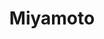 ---
layout: place
title: "Miyamoto"
permalink: /oregon/portland/miyamoto.html
stateAbbr: OR
stateName: Oregon
cityName: Portland
place_id: ChIJzXCO4wahlVQRTbyQocyYGng
photos:
  - name: >-
      places/ChIJzXCO4wahlVQRTbyQocyYGng/photos/AeeoHcIfY7ogMM-sZeODXCzk9s94-s8mBhOwt7UsVspRCj3b0rJUz6AgMQQKcHIFdXbXr5n4TTxq6krGDS0br7y8JAPlkqygCD6ivnC1NjW5FrRCcAm66UDObvGsFT5o8kuuCJceksUF27bbUtfPmzrbfxABChS64x_wugPek7TNdLGmy-DGE6KkDcTeePeQOiQGJy0yWnZhFeU1NwsM-0lTXnP5BEsBXv6ysDtzJxduUDzfWE9JAlCzL21Pm4mkkAdBaMtROwB9OB0PGkZc3x_oL7YYRcK0m0ZC6y1NOakrh6Lafw
    widthPx: 538
    heightPx: 403
    authorAttributions:
      - displayName: Miyamoto
        uri: https://maps.google.com/maps/contrib/106709881068084034245
        photoUri: >-
          https://lh3.googleusercontent.com/a/ACg8ocLtFrigMQDXrv0oqEpf19fDS-F9VDElwdFFColBeSB3mMssFg=s100-p-k-no-mo
    flagContentUri: >-
      https://www.google.com/local/imagery/report/?cb_client=maps_api_places.places_api&image_key=!1e10!2sAF1QipPO1A3qZohaMFV1aG0wIXLveTgQa1xUqCyYr3Y2&hl=en-US
    googleMapsUri: >-
      https://www.google.com/maps/place//data=!3m4!1e2!3m2!1sAF1QipPO1A3qZohaMFV1aG0wIXLveTgQa1xUqCyYr3Y2!2e10!4m2!3m1!1s0x5495a106e38e70cd:0x781a98cca190bc4d
  - name: >-
      places/ChIJzXCO4wahlVQRTbyQocyYGng/photos/AeeoHcLG3nyniHu1OReMRsQ9Y94eQQCGHuy6HjCJoFGFAOuaaEUprCUB5l0NVw4d8YdN--sk8yI5crBrE3S2d7euhMSKxcIIVHhgL4HUshilKuF7sDQYLhqBtH5wy--DfsyhANmZFjchAVuS39dYMeW621OjO_Swhzug8h-2T1OJm4VszpI2Lw_j052eBmItaqssj7edaD-MJHgA8KcEYVRJ5EVIGhGPl25nf3ah5EseNU0Ny8NqirL8jwmKuSxxlf3Ke6tqMg8WuSeh6liNnaooBTLIrOj_ofYWImFqFsTRfenGhg
    widthPx: 2992
    heightPx: 2992
    authorAttributions:
      - displayName: Miyamoto
        uri: https://maps.google.com/maps/contrib/106709881068084034245
        photoUri: >-
          https://lh3.googleusercontent.com/a/ACg8ocLtFrigMQDXrv0oqEpf19fDS-F9VDElwdFFColBeSB3mMssFg=s100-p-k-no-mo
    flagContentUri: >-
      https://www.google.com/local/imagery/report/?cb_client=maps_api_places.places_api&image_key=!1e10!2sAF1QipP1T_U07P2yiNkTeo0Z8VpjlCPK_tuCyunJGKu8&hl=en-US
    googleMapsUri: >-
      https://www.google.com/maps/place//data=!3m4!1e2!3m2!1sAF1QipP1T_U07P2yiNkTeo0Z8VpjlCPK_tuCyunJGKu8!2e10!4m2!3m1!1s0x5495a106e38e70cd:0x781a98cca190bc4d
  - name: >-
      places/ChIJzXCO4wahlVQRTbyQocyYGng/photos/AeeoHcJSXCAp1Zty0w9mIbzJOtS3IPFGNXe0XTZYDAM5Ggembh_YkBrU1xVvseBWpIiWDo8wH28l6rKD5yxDmbXrkWpg0Ftuo68jUKG--oBNyCbAjtc45P6bVJcw-cVA0bG8CUx7tCenoJIy2pP7I4PBcNHWt3mDzWl9OCawlv7Ovnhzo6WhrC1fR1IQRtMUxVRk-myaCpCKL8C2txEonSVzlxsSA4S7XrFAOUo_ZfD28gsoOJGxEFXfdQpv9GN77EZauBTmutWZ_-NGXOU_kGfDR-X8bD7d2vlL3TPXFR4BfY6G-bLvNzKzQ1SHSkC64cWI1YomPefzKaycxON_zDcma9hsHVQVq0Mq1nZWt_H4fcC-IHIjnJnH4oRxkIcUxMXEVTXLpF5Qq5s1JD7kv7oP54Kb7d1rSeq9JdDhSZJcyZhxljs
    widthPx: 3072
    heightPx: 4080
    authorAttributions:
      - displayName: Iris S. Le
        uri: https://maps.google.com/maps/contrib/104698860121813616426
        photoUri: >-
          https://lh3.googleusercontent.com/a-/ALV-UjXizrtlV0yWIlsjSG8SRXcmvAz86yexgafj-xkwFROXKVLIXTlk=s100-p-k-no-mo
    flagContentUri: >-
      https://www.google.com/local/imagery/report/?cb_client=maps_api_places.places_api&image_key=!1e10!2sCIHM0ogKEICAgICT77HzyQE&hl=en-US
    googleMapsUri: >-
      https://www.google.com/maps/place//data=!3m4!1e2!3m2!1sCIHM0ogKEICAgICT77HzyQE!2e10!4m2!3m1!1s0x5495a106e38e70cd:0x781a98cca190bc4d
  - name: >-
      places/ChIJzXCO4wahlVQRTbyQocyYGng/photos/AeeoHcI8HXPslP-6H7eYKUstHwF2lAoczvezGcglo5VacAASnlHE6DZlWzDcdPPdXaoxP1CIvLc38kPOHtoXoJt85NcfaiHfrh2Qz7urj17EEDrnB5nGRN1RDf2WUzT2OB5Ros7jvwpd99777rgvaAVomBNzrlqZkPOEdoDZviGlL3tkuouVXpdPTDp43xTWwnx2JfhYytX_jKHIJ5j5o-_gCXm8A8Xq1LZCtjEHzwOnvdtGO8yuaVGmFhIJxfVnCoqwKqSAKAhSRkDZdug_54m63jm-wu2yyreFw6munoISOqTnkmhw--anG5FkAMVQr8ykfkPSLDIZ8iEb_sIIIcZrLh5hnbCZ8A76mj5I14bBWvfQ31Nzl_zyuAruhXTwX-7A1vVZ-oaC630ytXtyj7msZVppvyyDi10MI6Pe1u-Gj58
    widthPx: 4080
    heightPx: 3072
    authorAttributions:
      - displayName: Iris S. Le
        uri: https://maps.google.com/maps/contrib/104698860121813616426
        photoUri: >-
          https://lh3.googleusercontent.com/a-/ALV-UjXizrtlV0yWIlsjSG8SRXcmvAz86yexgafj-xkwFROXKVLIXTlk=s100-p-k-no-mo
    flagContentUri: >-
      https://www.google.com/local/imagery/report/?cb_client=maps_api_places.places_api&image_key=!1e10!2sCIHM0ogKEICAgICT77HzSQ&hl=en-US
    googleMapsUri: >-
      https://www.google.com/maps/place//data=!3m4!1e2!3m2!1sCIHM0ogKEICAgICT77HzSQ!2e10!4m2!3m1!1s0x5495a106e38e70cd:0x781a98cca190bc4d
  - name: >-
      places/ChIJzXCO4wahlVQRTbyQocyYGng/photos/AeeoHcJ-IQGb6s65QoO9rD_0jk3qTKQO4tbO0skPy5nsgRlE-sNE2Ffn_cUxi66aHMG6PcE5uS3_ilbtls5rpTm-t3LKOVF6ByIEN1EBT8-2Qnmgym2ccMoJSzMyumcOfScoUu1_e5S--YqxCWxsdUNfwkqfq8j5HjQlZsbZh1Pu3E6XlxQr2vvriITL0Iyvri8dviXhv6QHxBBp6Q9_sB3ujX5ttSegTu5Z4g54skUq1BEGeVTadr6MH-idQVCtJrD08Sd-x8Ednx_Ty99lZlahYh66OTYjNnXRnG3soikSqK3EWWauovl70juHVyKrLF_W2zrfDdQr7fhtYPxmBE3IJF9LaFYc8dgNtRgHTjDCw00SOej-C5acnxzFp6Orp_K5bA_de1M6OhY9D0SKxEYxU-6t6Cl7VIZs_PRtRCl-mgfvuZU
    widthPx: 4080
    heightPx: 3072
    authorAttributions:
      - displayName: Natsumi White
        uri: https://maps.google.com/maps/contrib/108786639700971446804
        photoUri: >-
          https://lh3.googleusercontent.com/a-/ALV-UjUepIfuw72U0Uf4_TVZ76zkrVbVguI8SETZpgbTPeF30yxsAFBm=s100-p-k-no-mo
    flagContentUri: >-
      https://www.google.com/local/imagery/report/?cb_client=maps_api_places.places_api&image_key=!1e10!2sCIHM0ogKEICAgID96M780QE&hl=en-US
    googleMapsUri: >-
      https://www.google.com/maps/place//data=!3m4!1e2!3m2!1sCIHM0ogKEICAgID96M780QE!2e10!4m2!3m1!1s0x5495a106e38e70cd:0x781a98cca190bc4d
  - name: >-
      places/ChIJzXCO4wahlVQRTbyQocyYGng/photos/AeeoHcJP0WFgaOU56RiGbyUDFAVNi-TD556295xekXKB060IzfECFLk_q9Z0EEZH3vA0bYUbfk7qUDv57aHIpO6XdvB77_iFHZRGlY0LBB019_QBSXIbTJ7cT4_YW_hfrIcz-DkeG2oOJGow0cI22wRWMFnOzMQBMDzwMVF-vitvtgww3EHeCKh_-A82HXHGQIkDyyyVI0mQhQzVKTnsu3Lb1mmGn7KIBlRRt49IP_E-jE2rqEt_ZMthJRHXUk2jJSqrGvcUjVKPx4m7YvOC79_wxqkcbn3pW7c5UVtb9wQSlNZjy9cM4HpJ0nG0ncF2PrYkjFuaYn9Xpu3cLkP-cEujOoErfqgAeLjWS5-9ZtkEe1jrT5HVGfjgBYDtJ8PxRBHaQ23_fVqqQf0NPHizi5UNwOh0ymGOtmWbASKD-ETJW6cuUg
    widthPx: 3024
    heightPx: 4032
    authorAttributions:
      - displayName: Minna Shirley
        uri: https://maps.google.com/maps/contrib/114776262112387130329
        photoUri: >-
          https://lh3.googleusercontent.com/a-/ALV-UjWiEHXpAAxF5DIlkjlw7gqWtpbswrtVnbUhpcCzMdIOH0x_bgpP=s100-p-k-no-mo
    flagContentUri: >-
      https://www.google.com/local/imagery/report/?cb_client=maps_api_places.places_api&image_key=!1e10!2sCIHM0ogKEICAgICHpe69cQ&hl=en-US
    googleMapsUri: >-
      https://www.google.com/maps/place//data=!3m4!1e2!3m2!1sCIHM0ogKEICAgICHpe69cQ!2e10!4m2!3m1!1s0x5495a106e38e70cd:0x781a98cca190bc4d
  - name: >-
      places/ChIJzXCO4wahlVQRTbyQocyYGng/photos/AeeoHcIsudSJ-fHK16i2089rEh-lEFaZZpP_AS3bTblcfPlwonKEavFaWoMIF_i-FsAKIvG0831LRHjuFcHekD7TFmQVbOF3cEoCF-JrqcjRBEXTfhrdp-1k_lTcUIDBjEFliAKXPpiRC0cZxnUfyoONVpqMYnCfbWWymRtVTn1ShqmAXgQJblOjlWMmQ7Jo1EZpcxTiVXh7OHACuFoxgE7ifn0xHZcJJmxJ7Ks-imha-j6p9kPJLNOFKvl-e2MCRktsoxyQCWxf55QhUljqRpV3qmBp12KyNOGRexoAVRfPLcEpXC64Vpwcn2BC7noIC2KH5pLJeiLuLCzoi7wDYbB9z_PHtf6z3qMjg-maGPOmKntW3pTH0cNQlDd-hqtk6zh5FCBYtqRYPg5OCC77AjvYU06TKMCVKEeAnSA6-Dl6N4kAMg
    widthPx: 3072
    heightPx: 4080
    authorAttributions:
      - displayName: Iris S. Le
        uri: https://maps.google.com/maps/contrib/104698860121813616426
        photoUri: >-
          https://lh3.googleusercontent.com/a-/ALV-UjXizrtlV0yWIlsjSG8SRXcmvAz86yexgafj-xkwFROXKVLIXTlk=s100-p-k-no-mo
    flagContentUri: >-
      https://www.google.com/local/imagery/report/?cb_client=maps_api_places.places_api&image_key=!1e10!2sCIHM0ogKEICAgICT77HzKQ&hl=en-US
    googleMapsUri: >-
      https://www.google.com/maps/place//data=!3m4!1e2!3m2!1sCIHM0ogKEICAgICT77HzKQ!2e10!4m2!3m1!1s0x5495a106e38e70cd:0x781a98cca190bc4d
  - name: >-
      places/ChIJzXCO4wahlVQRTbyQocyYGng/photos/AeeoHcLauGJyPNxpSg8QXOk8NOnul51cQgnRgVwzRmIQtsOdpSgxb4Sxqsfi9xR8s2wokhtiBeqoV28CQ-lX0QhiDdd27ZS0VDXeaC9Cvuk0dK9Z5jt2hE4njkJA0yFe_l_CIe86S0NYQHmcNdUJasgqYDIb8023f__CJbs4AD03KeikjJ1ge5W1WJohjI24hMGsTT0st1uvu0bZkqwKnQFlDbLMozKq4fbShbTg1z_sMzQaNUyWCKP16Xn30oQg6qtirEbWIB4pRcdT4vfSxLMQCHeFHMW_4K-B2sAmJjS5S1_wBUYXqUIcid-n6yZOqWrsMOquDKslRK4g1vmwBSPx1bHwCKidci4PEqei3qAvSygUS2LIHN_pcjjW8N_swsHNkEqaD2HM29zdUC2yodau1rN4YsDlb3q8OebNJRifjIc
    widthPx: 3024
    heightPx: 4032
    authorAttributions:
      - displayName: Kara Carsner
        uri: https://maps.google.com/maps/contrib/107802760906650542379
        photoUri: >-
          https://lh3.googleusercontent.com/a-/ALV-UjXBnFUxhcXo5XeVTqqktV6dDKqkMEzWE8-kiouCwl-hCTw-El-1=s100-p-k-no-mo
    flagContentUri: >-
      https://www.google.com/local/imagery/report/?cb_client=maps_api_places.places_api&image_key=!1e10!2sCIHM0ogKEICAgIC967nBLQ&hl=en-US
    googleMapsUri: >-
      https://www.google.com/maps/place//data=!3m4!1e2!3m2!1sCIHM0ogKEICAgIC967nBLQ!2e10!4m2!3m1!1s0x5495a106e38e70cd:0x781a98cca190bc4d
  - name: >-
      places/ChIJzXCO4wahlVQRTbyQocyYGng/photos/AeeoHcIZb4P7w8bSd3JRVLOFijTZ8jxRqcgSIKffip3UfpfgobbnRSDzT37CafKcd2CvJBHL7fKLe3ndNOMSVHAAus3D8TwhTHje475Zil_TzOwnzywjmrwThHYPt2svF9gdxTKhj3w3p8wOZs6g6QuO2-4EDpyrMAZrgXLqdN2APyIwQm0tjA50lqpNgHaXUPZkpZ63MD82tk9U8PMWsuf8ZE-J_naMTreMLsv4typ9B2lk2ozDjUkJqn8AoPoTKgtGBew2RRaEri9Jv4hg2gD-eWHSmBOVlx6Pb0UTOBpCkH1VXZL_-KPGdt3CGLBVPBooM0sctuEsnjHJxpQFZa7-4LsOzR93cGw0RM3Qh8kBOk27l-Y-2YOtD_oDnkbtiA-5KtoROsasOviKMgTydGATifoLE-EJMD68RbiwFh3NXSp2Fbs
    widthPx: 4080
    heightPx: 3072
    authorAttributions:
      - displayName: Weston Ruter
        uri: https://maps.google.com/maps/contrib/113853198722136596993
        photoUri: >-
          https://lh3.googleusercontent.com/a-/ALV-UjUYW6Af0BR_ZJQKv1yhUE1z_BVdBUSJH-B418Idw9mLJhaOEjxCYQ=s100-p-k-no-mo
    flagContentUri: >-
      https://www.google.com/local/imagery/report/?cb_client=maps_api_places.places_api&image_key=!1e10!2sCIHM0ogKEICAgIDLqOvQzQE&hl=en-US
    googleMapsUri: >-
      https://www.google.com/maps/place//data=!3m4!1e2!3m2!1sCIHM0ogKEICAgIDLqOvQzQE!2e10!4m2!3m1!1s0x5495a106e38e70cd:0x781a98cca190bc4d
  - name: >-
      places/ChIJzXCO4wahlVQRTbyQocyYGng/photos/AeeoHcJCBUs2qlaWLPclBznJ0TeURnVEW6-NQf6DxB0tuYn7V1ZjRKDszeIJI7IbDjpatDo74-ZztkuzS5Z1cxIhTaP_FlyWeGaUAWqxjk9JWB1zaLr9tXD_pHyzF9gp4_gt4BjSzRTmnX5iE0tojYbKgoEk1X5Ojny_ychk7h9bAJ0keXIKxVjMf9C9pvzEa_rb6Hs8f01JrLMdjLg11Ldj5NQu5yRC5ICRF2fWhaFSOEC4FEW-CQlEEa5J0biIo0m6MnJmpzvuSAtMqPP6A4dKD70SE6VKQXXenGYu_3QrF1SQavhNTOKFsfuolCDSud9KwvD0uNSouwPLiamgzLWCOxkEjuQ2VhAhJnQUCeKoU9DSlolNWXlVqKqPDi6Z8X-kB7-P7BPGMMQzwrawnpvVhDFU68g9zeZur_0kFyAd1Bu_8D1i
    widthPx: 3024
    heightPx: 4032
    authorAttributions:
      - displayName: Norma Teran
        uri: https://maps.google.com/maps/contrib/114641624786235781652
        photoUri: >-
          https://lh3.googleusercontent.com/a-/ALV-UjWMQc7pHoIRlIENhujhNEpCti2QLO4M4kBC9aiMHrJ8YCXNQv8=s100-p-k-no-mo
    flagContentUri: >-
      https://www.google.com/local/imagery/report/?cb_client=maps_api_places.places_api&image_key=!1e10!2sCIHM0ogKEICAgICR1dLwvQE&hl=en-US
    googleMapsUri: >-
      https://www.google.com/maps/place//data=!3m4!1e2!3m2!1sCIHM0ogKEICAgICR1dLwvQE!2e10!4m2!3m1!1s0x5495a106e38e70cd:0x781a98cca190bc4d
address: 422 SE 81st Ave, Portland, OR 97215, USA
street: 422 SE 81st Ave
city: Portland
state: OR
zip: '97215'
country: USA
neighborhood: Montavilla
latitude: '45.519447'
longitude: '-122.580276'
accessibility_options:
  wheelchairAccessibleEntrance: true
  wheelchairAccessibleRestroom: true
  wheelchairAccessibleSeating: true
business_status: OPERATIONAL
name: Miyamoto
google_maps_links:
  directionsUri: >-
    https://www.google.com/maps/dir//''/data=!4m7!4m6!1m1!4e2!1m2!1m1!1s0x5495a106e38e70cd:0x781a98cca190bc4d!3e0
  placeUri: https://maps.google.com/?cid=8654397638597196877
  writeAReviewUri: >-
    https://www.google.com/maps/place//data=!4m3!3m2!1s0x5495a106e38e70cd:0x781a98cca190bc4d!12e1
  reviewsUri: >-
    https://www.google.com/maps/place//data=!4m4!3m3!1s0x5495a106e38e70cd:0x781a98cca190bc4d!9m1!1b1
  photosUri: >-
    https://www.google.com/maps/place//data=!4m3!3m2!1s0x5495a106e38e70cd:0x781a98cca190bc4d!10e5
primary_type: Sushi Restaurant
opening_hours:
  regular: null
  current: null
secondary_opening_hours:
  regular:
    weekdayDescriptions: null
    type: null
  current:
    weekdayDescriptions: null
    type: null
phone: (503) 208-2253
price_level: PRICE_LEVEL_MODERATE
price_range: $20 &ndash; $30
rating: '4.7'
rating_count: 836
website: >-
  https://miyamotosushi.com/?fbclid=IwAR20lmUwANhIYQBu-LXcRySlO1rppLIxRLE1Zb4KTMP5EYbxp7DNU9awhvM
description: null
reviews: null
parking_options: null
payment_options: null
allow_dogs: null
curbside_pickup: null
delivery: null
dine_in: null
good_for_children: null
good_for_groups: null
good_for_sports: null
live_music: null
menu_for_children: null
outdoor_seating: null
reservable: null
restroom: null
serves_beer: null
serves_breakfast: null
serves_brunch: null
serves_cocktails: null
serves_coffee: null
serves_dinner: null
serves_dessert: null
serves_lunch: null
serves_vegetarian_food: null
serves_wine: null
takeout: null

---